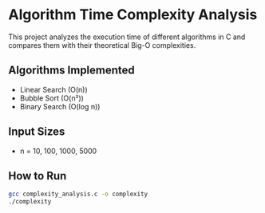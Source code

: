 # Algorithm Time Complexity Analysis

This project analyzes the execution time of different algorithms in C and compares them with their theoretical Big-O complexities.

## Algorithms Implemented
- Linear Search (O(n))
- Bubble Sort (O(n²))
- Binary Search (O(log n))

## Input Sizes
- n = 10, 100, 1000, 5000

## How to Run
```bash
gcc complexity_analysis.c -o complexity
./complexity
